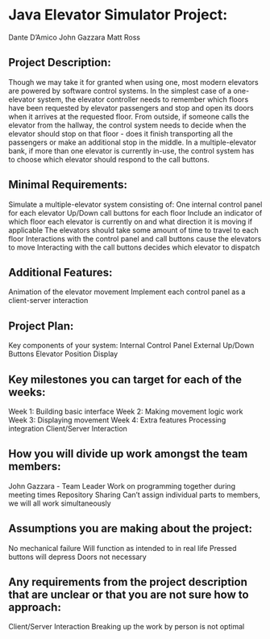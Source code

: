 # Java Elevator Simulator Project:
Dante D’Amico
John Gazzara
Matt Ross

## Project Description: 
Though we may take it for granted when using one, most modern elevators are powered by software control systems. In the simplest case of a one-elevator system, the elevator controller needs to remember which floors have been requested by elevator passengers and stop and open its doors when it arrives at the requested floor. From outside, if someone calls the elevator from the hallway, the control system needs to decide when the elevator should stop on that floor - does it finish transporting all the passengers or make an additional stop in the middle. In a multiple-elevator bank, if more than one elevator is currently in-use, the control system has to choose which elevator should respond to the call buttons.

## Minimal Requirements:
Simulate a multiple-elevator system consisting of:
One internal control panel for each elevator
Up/Down call buttons for each floor
Include an indicator of which floor each elevator is currently on and what direction it is moving if applicable
The elevators should take some amount of time to travel to each floor
Interactions with the control panel and call buttons cause the elevators to move
Interacting with the call buttons decides which elevator to dispatch

## Additional Features:
Animation of the elevator movement
Implement each control panel as a client-server interaction

## Project Plan:
Key components of your system:
Internal Control Panel 
External Up/Down Buttons
Elevator Position Display

## Key milestones you can target for each of the weeks:
Week 1: Building basic interface
Week 2: Making movement logic work 
Week 3: Displaying movement 
Week 4: Extra features 
Processing integration 
Client/Server Interaction

## How you will divide up work amongst the team members:
John Gazzara - Team Leader
Work on programming together during meeting times 
Repository Sharing
Can’t assign individual parts to members, we will all work simultaneously

## Assumptions you are making about the project:
No mechanical failure
Will function as intended to in real life
Pressed buttons will depress 
Doors not necessary

## Any requirements from the project description that are unclear or that you are not sure how to approach:
Client/Server Interaction
Breaking up the work by person is not optimal
